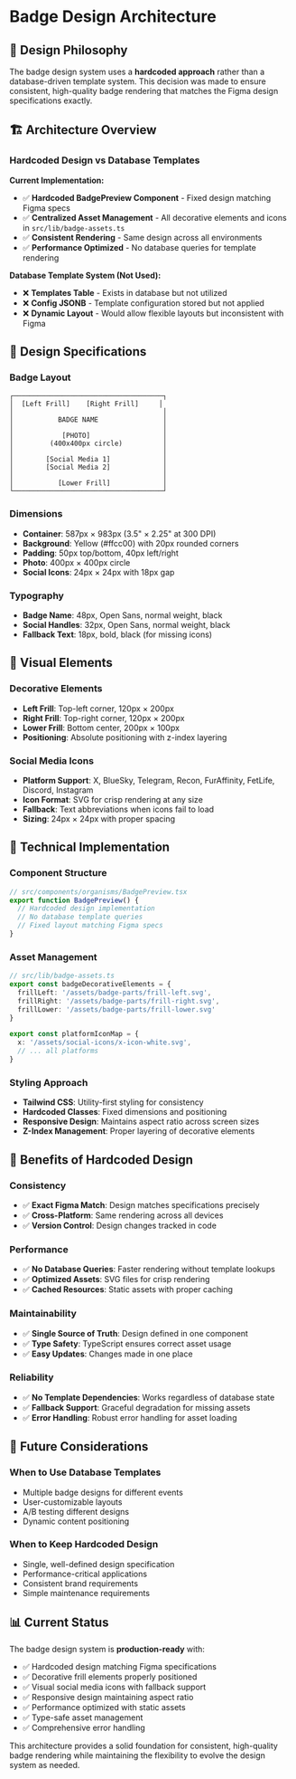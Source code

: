 # Badge Design Architecture

## 🎯 **Design Philosophy**

The badge design system uses a **hardcoded approach** rather than a database-driven template system. This decision was made to ensure consistent, high-quality badge rendering that matches the Figma design specifications exactly.

## 🏗️ **Architecture Overview**

### **Hardcoded Design vs Database Templates**

**Current Implementation:**
- ✅ **Hardcoded BadgePreview Component** - Fixed design matching Figma specs
- ✅ **Centralized Asset Management** - All decorative elements and icons in `src/lib/badge-assets.ts`
- ✅ **Consistent Rendering** - Same design across all environments
- ✅ **Performance Optimized** - No database queries for template rendering

**Database Template System (Not Used):**
- ❌ **Templates Table** - Exists in database but not utilized
- ❌ **Config JSONB** - Template configuration stored but not applied
- ❌ **Dynamic Layout** - Would allow flexible layouts but inconsistent with Figma

## 📐 **Design Specifications**

### **Badge Layout**
```
┌─────────────────────────────────────┐
│  [Left Frill]    [Right Frill]     │
│                                     │
│           BADGE NAME                │
│                                     │
│            [PHOTO]                  │
│         (400x400px circle)          │
│                                     │
│        [Social Media 1]             │
│        [Social Media 2]             │
│                                     │
│           [Lower Frill]             │
└─────────────────────────────────────┘
```

### **Dimensions**
- **Container**: 587px × 983px (3.5" × 2.25" at 300 DPI)
- **Background**: Yellow (#ffcc00) with 20px rounded corners
- **Padding**: 50px top/bottom, 40px left/right
- **Photo**: 400px × 400px circle
- **Social Icons**: 24px × 24px with 18px gap

### **Typography**
- **Badge Name**: 48px, Open Sans, normal weight, black
- **Social Handles**: 32px, Open Sans, normal weight, black
- **Fallback Text**: 18px, bold, black (for missing icons)

## 🎨 **Visual Elements**

### **Decorative Elements**
- **Left Frill**: Top-left corner, 120px × 200px
- **Right Frill**: Top-right corner, 120px × 200px  
- **Lower Frill**: Bottom center, 200px × 100px
- **Positioning**: Absolute positioning with z-index layering

### **Social Media Icons**
- **Platform Support**: X, BlueSky, Telegram, Recon, FurAffinity, FetLife, Discord, Instagram
- **Icon Format**: SVG for crisp rendering at any size
- **Fallback**: Text abbreviations when icons fail to load
- **Sizing**: 24px × 24px with proper spacing

## 🔧 **Technical Implementation**

### **Component Structure**
```typescript
// src/components/organisms/BadgePreview.tsx
export function BadgePreview() {
  // Hardcoded design implementation
  // No database template queries
  // Fixed layout matching Figma specs
}
```

### **Asset Management**
```typescript
// src/lib/badge-assets.ts
export const badgeDecorativeElements = {
  frillLeft: '/assets/badge-parts/frill-left.svg',
  frillRight: '/assets/badge-parts/frill-right.svg',
  frillLower: '/assets/badge-parts/frill-lower.svg'
}

export const platformIconMap = {
  x: '/assets/social-icons/x-icon-white.svg',
  // ... all platforms
}
```

### **Styling Approach**
- **Tailwind CSS**: Utility-first styling for consistency
- **Hardcoded Classes**: Fixed dimensions and positioning
- **Responsive Design**: Maintains aspect ratio across screen sizes
- **Z-Index Management**: Proper layering of decorative elements

## 🚀 **Benefits of Hardcoded Design**

### **Consistency**
- ✅ **Exact Figma Match**: Design matches specifications precisely
- ✅ **Cross-Platform**: Same rendering across all devices
- ✅ **Version Control**: Design changes tracked in code

### **Performance**
- ✅ **No Database Queries**: Faster rendering without template lookups
- ✅ **Optimized Assets**: SVG files for crisp rendering
- ✅ **Cached Resources**: Static assets with proper caching

### **Maintainability**
- ✅ **Single Source of Truth**: Design defined in one component
- ✅ **Type Safety**: TypeScript ensures correct asset usage
- ✅ **Easy Updates**: Changes made in one place

### **Reliability**
- ✅ **No Template Dependencies**: Works regardless of database state
- ✅ **Fallback Support**: Graceful degradation for missing assets
- ✅ **Error Handling**: Robust error handling for asset loading

## 🔄 **Future Considerations**

### **When to Use Database Templates**
- Multiple badge designs for different events
- User-customizable layouts
- A/B testing different designs
- Dynamic content positioning

### **When to Keep Hardcoded Design**
- Single, well-defined design specification
- Performance-critical applications
- Consistent brand requirements
- Simple maintenance requirements

## 📊 **Current Status**

The badge design system is **production-ready** with:
- ✅ Hardcoded design matching Figma specifications
- ✅ Decorative frill elements properly positioned
- ✅ Visual social media icons with fallback support
- ✅ Responsive design maintaining aspect ratio
- ✅ Performance optimized with static assets
- ✅ Type-safe asset management
- ✅ Comprehensive error handling

This architecture provides a solid foundation for consistent, high-quality badge rendering while maintaining the flexibility to evolve the design system as needed.
